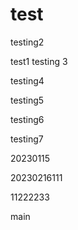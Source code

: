 # test
testing2

test1
testing 3

testing4

testing5

testing6

testing7


20230115

20230216111

11222233

main
